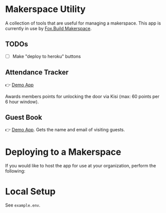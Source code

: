 # Makerspace Utility

A collection of tools that are useful for managing a makerspace. This app is currently in use by [Fox.Build Makerspace](https://fox.build/).

## TODOs

 - [ ] Make "deploy to heroku" buttons

## Attendance Tracker

:point_right: [Demo App](https://xp-system.herokuapp.com/)

Awards members points for unlocking the door via Kisi (max: 60 points per 6 hour window).

## Guest Book

:point_right: [Demo App](https://xp-system.herokuapp.com/guest_book_entries/new).
Gets the name and email of visiting guests.

# Deploying to a Makerspace

 If you would like to host the app for use at your organization, perform the following:

# Local Setup

See `example.env`.
